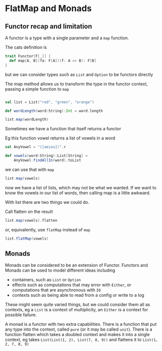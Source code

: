# FlatMap and Monads

## Functor recap and limitation

A functor is a type with a single parameter and a `map` function.

The cats definition is
```scala
trait Functor[F[_]] {
  def map[A, B](fa: F[A])(f: A => B): F[B]
}
```
but we can consider types such as `List` and `Option` to be functors
directly

The map method allows us to transform the type in the functor context,
passing a simple function to `map`
```scala mdoc

val list = List("red", "green", "orange")

def wordLength(word:String):Int = word.length

list.map(wordLength)

```
Sometimes we have a function that itself returns a functor

Eg this function vowel returns a list of vowels in a word
```scala mdoc
val AnyVowel = "([aeiou])".r

def vowels(word:String):List[String] = 
    AnyVowel.findAllIn(word).toList

```
we can use that with `map`
```scala mdoc
list.map(vowels)
```
now we have a list of lists, which may not be what we wanted.
If we want to know the vowels in our list of words, 
then calling map is a little awkward.

With list there are two things we could do.

Call flatten on the result
```scala mdoc
list.map(vowels).flatten
```
or, equivalently, use `flatMap` instead of `map`
```scala mdoc
list.flatMap(vowels)
```


## Monads

Monads can be considered to be an extension of Functor.
Functors and Monads can be used to model different ideas including
- containers, such as `List` or `Option`
- effects such as computations that may error with `Either`, or computations that are asynchronous with `IO`
- contexts such as being able to read from a config or write to a log

These might seem quite varied things, but we could consider them all 
as contexts, eg a `List` is a context of multiplicity, 
an `Either` is a context for possible failure.

A monad is a functor with two extra capabilities.
There is a function that put any type into the context, 
called `pure` (or it may be called `unit`).
There is a function flatten which takes a doubled context and makes it
into a single context, eg takes `List(List(1, 2), List(7, 8, 9))` 
and flattens it to `List(1, 2, 7, 8, 9)`
